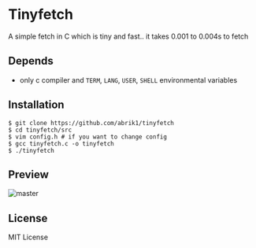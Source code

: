# Tinyfetch
A simple fetch in C which is tiny and fast.. it takes 0.001 to 0.004s to fetch

## Depends
- only c compiler and `TERM`, `LANG`, `USER`, `SHELL` environmental variables

## Installation

```
$ git clone https://github.com/abrik1/tinyfetch
$ cd tinyfetch/src
$ vim config.h # if you want to change config
$ gcc tinyfetch.c -o tinyfetch
$ ./tinyfetch
```
## Preview

![master](tinyfetch/img/tinyfetch.png)

## License

MIT License
